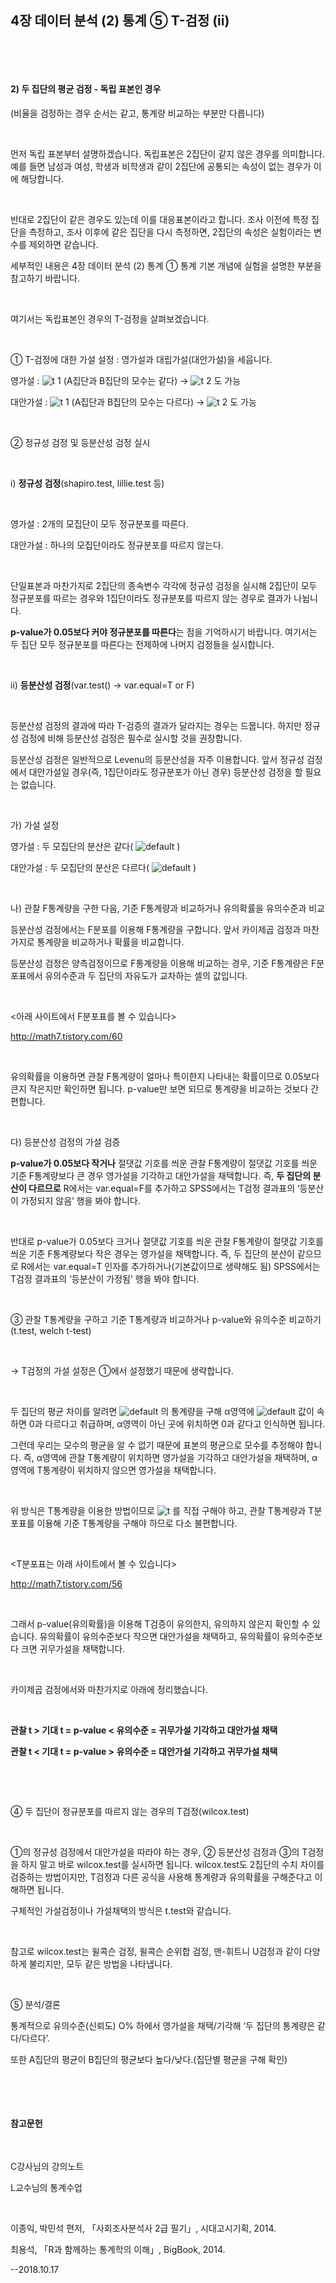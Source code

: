 ## 4장 데이터 분석 (2) 통계 ⑤ T-검정 (ii)

​

​

#### 2) 두 집단의 평균 검정 - 독립 표본인 경우

(비율을 검정하는 경우 순서는 같고, 통계량 비교하는 부분만 다릅니다)

​     

먼저 독립 표본부터 설명하겠습니다. 독립표본은 2집단이 같지 않은 경우를 의미합니다. 예를 들면 남성과 여성, 학생과 비학생과 같이 2집단에 공통되는 속성이 없는 경우가 이에 해당합니다.

​

반대로 2집단이 같은 경우도 있는데 이를 대응표본이라고 합니다. 조사 이전에 특정 집단을 측정하고, 조사 이후에 같은 집단을 다시 측정하면, 2집단의 속성은 실험이라는 변수를 제외하면 같습니다.

세부적인 내용은 4장 데이터 분석 (2) 통계 ① 통계 기본 개념에 실험을 설명한 부분을 참고하기 바랍니다. 

​     

여기서는 독립표본인 경우의 T-검정을 살펴보겠습니다.

​     

① T-검정에 대한 가설 설정 : 영가설과 대립가설(대안가설)을 세웁니다.

영가설 :   ![t 1](https://user-images.githubusercontent.com/43332543/47087322-a5792300-d256-11e8-8b2b-1611e31a1c18.jpg)  (A집단과 B집단의 모수는 같다) →  ![t 2](https://user-images.githubusercontent.com/43332543/47087323-a611b980-d256-11e8-89d9-1bf5ed8c642a.jpg) 도 가능

대안가설 :  ![t 1](https://user-images.githubusercontent.com/43332543/47087361-bcb81080-d256-11e8-8c65-ae1c93d0ecff.jpg)  (A집단과 B집단의 모수는 다르다) →  ![t 2](https://user-images.githubusercontent.com/43332543/47087362-bcb81080-d256-11e8-854c-a3304938b9a2.jpg) 도 가능

​     

② 정규성 검정 및 등분산성 검정 실시

​     

i) **정규성 검정**(shapiro.test, lillie.test 등)

​     

영가설 : 2개의 모집단이 모두 정규분포를 따른다.

대안가설 : 하나의 모집단이라도 정규분포를 따르지 않는다.

​     

단일표본과 마찬가지로 2집단의 종속변수 각각에 정규성 검정을 실시해 2집단이 모두 정규분포를 따르는 경우와 1집단이라도 정규분포를 따르지 않는 경우로 결과가 나뉩니다.

**p-value가 0.05보다 커야 정규분포를 따른다**는 점을 기억하시기 바랍니다. 여기서는 두 집단 모두 정규분포를 따른다는 전제하에 나머지 검정들을 실시합니다.

​     

ii) **등분산성 검정**(var.test() → var.equal=T or F)

​     

등분산성 검정의 결과에 따라 T-검증의 결과가 달라지는 경우는 드뭅니다. 하지만 정규성 검정에 비해 등분산성 검정은 필수로 실시할 것을 권장합니다.

등분산성 검정은 일반적으로 Levenu의 등분산성을 자주 이용합니다. 앞서 정규성 검정에서 대안가설일 경우(즉, 1집단이라도 정규분포가 아닌 경우) 등분산성 검정을 할 필요는 없습니다.

​     

가) 가설 설정

영가설 : 두 모집단의 분산은 같다( ![default](https://user-images.githubusercontent.com/43332543/47087386-d0fc0d80-d256-11e8-9d8a-8252d589bdcc.jpg) )

대안가설 : 두 모집단의 분산은 다르다( ![default](https://user-images.githubusercontent.com/43332543/47087390-d22d3a80-d256-11e8-8e8e-cb291e33dffd.jpg) )

​     

나) 관찰 F통계량을 구한 다음, 기준 F통계량과 비교하거나 유의확률을 유의수준과 비교

등분산성 검정에서는 F분포를 이용해 F통계량을 구합니다. 앞서 카이제곱 검정과 마찬가지로 통계량을 비교하거나 확률을 비교합니다.

등분산성 검정은 양측검정이므로 F통계량을 이용해 비교하는 경우, 기준 F통계량은 F분포표에서 유의수준과 두 집단의 자유도가 교차하는 셀의 값입니다.

​     

<아래 사이트에서 F분포표를 볼 수 있습니다>

http://math7.tistory.com/60

​     

유의확률을 이용하면 관찰 F통계량이 얼마나 특이한지 나타내는 확률이므로 0.05보다 큰지 작은지만 확인하면 됩니다. p-value만 보면 되므로 통계량을 비교하는 것보다 간편합니다.

​     

다) 등분산성 검정의 가설 검증

**p-value가 0.05보다 작거나** 절댓값 기호를 씌운 관찰 F통계량이 절댓값 기호를 씌운 기준 F통계량보다 큰 경우 영가설을 기각하고 대안가설을 채택합니다. 즉, **두 집단의 분산이 다르므로** R에서는 var.equal=F를 추가하고 SPSS에서는 T검정 결과표의 ‘등분산이 가정되지 않음’ 행을 봐야 합니다.

​     

반대로 p-value가 0.05보다 크거나 절댓값 기호를 씌운 관찰 F통계량이 절댓값 기호를 씌운 기준 F통계량보다 작은 경우는 영가설을 채택합니다. 즉, 두 집단의 분산이 같으므로 R에서는 var.equal=T 인자를 추가하거나(기본값이므로 생략해도 됨) SPSS에서는 T검정 결과표의 ‘등분산이 가정됨’ 행을 봐야 합니다.

​     

③ 관찰 T통계량을 구하고 기준 T통계량과 비교하거나 p-value와 유의수준 비교하기(t.test, welch t-test)

​     

→ T검정의 가설 설정은 ①에서 설정했기 때문에 생략합니다.

​     

두 집단의 평균 차이를 알려면  ![default](https://user-images.githubusercontent.com/43332543/47087413-e5400a80-d256-11e8-96a8-4ed3ca7b7c78.jpg) 의 통계량을 구해 α영역에   ![default](https://user-images.githubusercontent.com/43332543/47087413-e5400a80-d256-11e8-96a8-4ed3ca7b7c78.jpg)  값이 속하면 0과 다르다고 취급하며, α영역이 아닌 곳에 위치하면 0과 같다고 인식하면 됩니다.

그런데 우리는 모수의 평균을 알 수 없기 때문에 표본의 평균으로 모수를 추정해야 합니다. 즉, α영역에 관찰 T통계량이 위치하면 영가설을 기각하고 대안가설을 채택하며, α영역에 T통계량이 위치하지 않으면 영가설을 채택합니다.

​     

위 방식은 T통계량을 이용한 방법이므로   ![t](https://user-images.githubusercontent.com/43332543/47087441-f426bd00-d256-11e8-92c8-2769767e9e76.jpg)  를 직접 구해야 하고, 관찰 T통계량과 T분포표를 이용해 기준 T통계량을 구해야 하므로 다소 불편합니다.

​     

<T분포표는 아래 사이트에서 볼 수 있습니다>

http://math7.tistory.com/56

​     

그래서 p-value(유의확률)을 이용해 T검증이 유의한지, 유의하지 않은지 확인할 수 있습니다. 유의확률이 유의수준보다 작으면 대안가설을 채택하고, 유의확률이 유의수준보다 크면 귀무가설을 채택합니다.

​     

카이제곱 검정에서와 마찬가지로 아래에 정리했습니다.

​     

**관찰 t > 기대 t   =   p-value < 유의수준   =   귀무가설 기각하고 대안가설 채택**

**관찰 t < 기대 t   =   p-value > 유의수준   =   대안가설 기각하고 귀무가설 채택**

​     

​     

④ 두 집단이 정규분포를 따르지 않는 경우의 T검정(wilcox.test)

​     

①의 정규성 검정에서 대안가설을 따라야 하는 경우, ② 등분산성 검정과 ③의 T검정을 하지 말고 바로 wilcox.test를 실시하면 됩니다. wilcox.test도 2집단의 수치 차이를 검증하는 방법이지만, T검정과 다른 공식을 사용해 통계량과 유의확률을 구해준다고 이해하면 됩니다.

구체적인 가설검정이나 가설채택의 방식은 t.test와 같습니다.

​     

참고로 wilcox.test는 윌콕슨 검정, 윌콕슨 순위합 검정, 맨-휘트니 U검정과 같이 다양하게 불리지만, 모두 같은 방법을 나타냅니다.

​     

⑤ 분석/결론

통계적으로 유의수준(신뢰도) O% 하에서 영가설을 채택/기각해 ‘두 집단의 통계량은 같다/다르다’.

또한 A집단의 평균이 B집단의 평균보다 높다/낮다.(집단별 평균을 구해 확인)

​

​

#### 참고문헌

​     

C강사님의 강의노트

L교수님의 통계수업

​     

이종익, 박민석 편저, 「사회조사분석사 2급 필기」, 시대고시기획, 2014.

최용석, 「R과 함께하는 통계학의 이해」, BigBook, 2014.



--2018.10.17